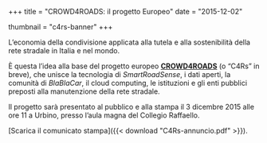 +++
title = "CROWD4ROADS: il progetto Europeo"
date = "2015-12-02"

thumbnail = "c4rs-banner"
+++

L’economia della condivisione applicata alla tutela e alla sostenibilità della rete stradale in Italia e nel mondo.

È questa l’idea alla base del progetto europeo **[CROWD4ROADS](http://www.c4rs.eu)** (o “C4Rs” in breve), che unisce la tecnologia di *SmartRoadSense*, i dati aperti, la comunità di *BlaBlaCar*, il cloud computing, le istituzioni e gli enti pubblici preposti alla manutenzione della rete stradale.

Il progetto sarà presentato al pubblico e alla stampa il 3&nbsp;dicembre&nbsp;2015 alle ore 11 a Urbino, presso l’aula magna del Collegio Raffaello.

[Scarica il comunicato stampa]({{< download "C4Rs-annuncio.pdf" >}}).
